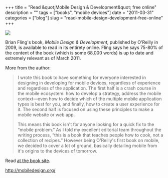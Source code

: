 +++
title = "Read &amp;quot;Mobile Design & Development&amp;quot; free online"
description = ""
tags = ["books", "mobile devices"]
date = "2011-03-31"
categories = ["blog"]
slug = "read-mobile-design-development-free-online"
+++



  <div class="notebook-screenshot"><a href="http://mobiledesign.org/"><img src="/media/bluga/wt4d94cc3eba141_large.jpg"/></a></div><p>Brian Fling's book,  <em>Mobile Design & Development</em>, published by O'Reilly in 2009, is available to read in its entirety online. Fling says he says 75-80% of the content of the book (which is some 68,000 words) is up to date and extremely relevant as of March 2011.</p>

<p>More from the author:</p>

<p><blockquote>I wrote this book to have something for everyone interested in designing in developing for mobile devices, regardless of experience and regardless of the application. The first half is a crash course in the mobile ecosystem: how to develop a strategy, address the mobile context—even how to decide which of the multiple mobile application types is best for you, and finally, how to create a user experience for it. The second half is focused on using these principles to make a mobile website or web app.</p>

<p>This means this book isn't for anyone looking for a quick fix to the “mobile problem.” As I told my excellent editorial team throughout the writing process, “this is a book that teaches people how to cook, not a collection of recipes.” However being O'Reilly's first book on mobile, we decided to cover a lot of ground, basically detailing mobile from it's origins to the devices of tomorrow.</blockquote></p>

<p>Read <a href="http://mobiledesign.org/">at the book site</a>.</p>

    
  <a href="http://mobiledesign.org/">http://mobiledesign.org/</a>
